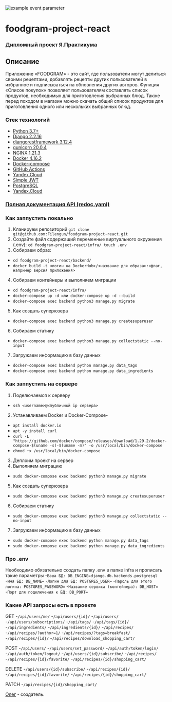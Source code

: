 ![example event parameter](https://github.com/Filengun/foodgram-project-react/actions/workflows/main.yml/badge.svg)

# foodgram-project-react
### Дипломный проект Я.Практикума

## Описание
Приложение «FOODGRAM» - это сайт, где пользователи могут делиться своими рецептами, добавлять рецепты других пользователей в избранное и подписываться на обновления других авторов. Функция «Список покупок» позволяет пользователям составлять список продуктов, необходимых для приготовления выбранных блюд. Также перед походом в магазин можно скачать общий список продуктов для приготовления одного или нескольких выбранных блюд.

### Стек технологий
- [Python 3.7+](https://www.python.org/)
- [Django 2.2.16](https://www.djangoproject.com)
- [djangorestframework 3.12.4](https://www.django-rest-framework.org/)
- [gunicorn 20.0.4](https://docs.gunicorn.org/)
- [NGINX 1.21.3](https://nginx.org/ru/docs/)
- [Docker 4.16.2](https://docs.docker.com/)
- [Docker-compose](https://docs.docker.com/compose/)
- [GitHub Actions](https://docs.github.com/en/actions)
- [Yandex.Cloud](https://cloud.yandex.ru/)
- [Simple JWT](https://django-rest-framework-simplejwt.readthedocs.io/en/latest/)
- [PostgreSQL](https://www.postgresql.org/)
- [Yandex.Cloud](https://cloud.yandex.ru/)

### [Полная документация API (redoc.yaml)](http://51.250.78.250/api/docs/)

### Как заппустить локально
1) Кланируем репозиторий ```git clone git@github.com:Filengun/foodgram-project-react.git```
2) Создайте файл содержащий переменные виртуального окружения (.env):  ```cd foodgram-project-react/infra/ touch .env```
3) Собираем образ: 
- ```cd foodgram-project-react/backend/```
- ```docker build -t <логин на DockerHub>/<название для образа>:<флаг, например версия приложения> ```
4) Собираем контейнеры и выполняем миграции
- ```cd foodgram-project-react/infra/```
- ```docker-compose up -d или docker-compose up -d --build```
- ```docker-compose exec backend python3 manage.py migrate```
5) Как создать суперюзера
- ```docker-compose exec backend python3 manage.py createsuperuser```
6) Собираем статику 
- ```docker-compose exec backend python3 manage.py collectstatic --no-input```
7) Загружаем информацию в базу данных
- ```docker-compose exec backend python manage.py data_tags```
- ```docker-compose exec backend python manage.py data_ingredients```

### Как заппустить на сервере
1) Поделючаемся к серверу 
- ```ssh <username>@<публичный ip сервера>```
2) Устанавливаем Docker и Docker-Compose- 
- ```apt install docker.io```
- ```apt -y install curl```
- ```curl -L "https://github.com/docker/compose/releases/download/1.29.2/docker-compose-$(uname -s)-$(uname -m)" -o /usr/local/bin/docker-compose```
- ```chmod +x /usr/local/bin/docker-compose```
3) Деплоим проект на сервер
4) Выполняем миграцию 
- ```sudo docker-compose exec backend python3 manage.py migrate```
5) Как создать суперюзера
- ```sudo docker-compose exec backend python3 manage.py createsuperuser```
6) Собираем статику 
- ```sudo docker-compose exec backend python3 manage.py collectstatic --no-input```
7) Загружаем информацию в базу данных
- ```sudo docker-compose exec backend python manage.py data_tags```
- ```sudo docker-compose exec backend python manage.py data_ingredients```

### Про .env
Необходимо обязательно создать папку .env в папке infra и прописать такие параметры
-```Ваша БД: DB_ENGINE=django.db.backends.postgresql```
-```Имя БД: DB_NAME=```
-```Логин для БД: POSTGRES_USER=```
-```Пароль для этого логина: POSTGRES_PASSWORD=```
-```Название сервиса (контейнера): DB_HOST=```
-```Порт для подключения к БД: DB_PORT=```

### Какие API запросы есть в проекте

GET
-```/api/users/me/```
-```/api/users/{id}/```
-```/api/users/```
-```/api/users/subscriptions/```
-```/api/tags/```
-```/api/tags/{id}/```
-```/api/ingredients/```
-```/api/ingredients/{id}/```
-```/api/recipes/```
-```/api/recipes/?author=1/```
-```/api/recipes/?tags=breakfast/```
-```/api/recipes/{id}/```
-```/api/recipes/download_shopping_cart/```

POST
-```/api/users/```
-```/api/users/set_password/```
-```/api/auth/token/login/```
-```/api/auth/token/logout/```
-```/api/users/{id}/subscribe/```
-```/api/recipes/```
-```/api/recipes/{id}/favorite/```
-```/api/recipes/{id}/shopping_cart/```

DELETE
-```/api/users/{id}/subscribe/```
-```/api/recipes/{id}/```
-```/api/recipes/{id}/favorite/```
-```/api/recipes/{id}/shopping_cart/```

PATCH
-```/api/recipes/{id}/shopping_cart/```






[Олег](https://github.com/Filengun/) - создатель.
